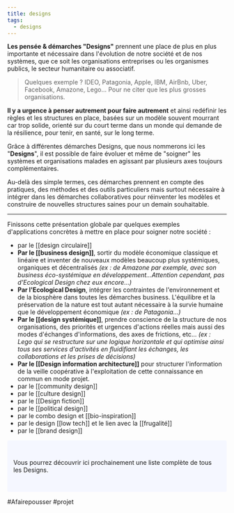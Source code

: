 ```yaml
---
title: designs
tags:
  - designs
---
```


**Les pensée & démarches "Designs"** prennent une place de plus en plus importante et nécessaire dans l'évolution de notre société et de nos systèmes, que ce soit les organisations entreprises ou les organismes publics, le secteur humanitaire ou associatif.

> Quelques exemple ? IDEO, Patagonia, Apple, IBM, AirBnb, Uber, Facebook, Amazone, Lego... Pour ne citer que les plus grosses organisations.

**Il y a urgence à penser autrement pour faire autrement** et ainsi redéfinir les règles et les structures en place, basées sur un modèle souvent mourrant car trop solide, orienté sur du court terme dans un monde qui demande de la résilience, pour tenir, en santé, sur le long terme.

Grâce à différentes démarches Designs, que nous nommerons ici les "**Designs**", il est possible de faire évoluer et même de "soigner" les systèmes et organisations malades en agissant par plusieurs axes toujours complémentaires.

Au-delà des simple termes, ces démarches prennent en compte des pratiques, des méthodes et des outils particuliers mais surtout nécessaire à intégrer dans les démarches collaboratives pour réinventer les modèles et construire de nouvelles structures saines pour un demain souhaitable.

---

Finissons cette présentation globale par quelques exemples d'applications concrètes à mettre en place pour soigner notre société :

- par le [[design circulaire]]
- **Par le [[business design]]**, sortir du modèle économique classique et linéaire et inventer de nouveaux modèles beaucoup plus systémiques, organiques et décentralisés *(ex : de Amazone par exemple, avec son business éco-systémique en développement...Attention cependant, pas d'Ecological Design chez eux encore...)*
- **Par l'Ecological Design**, intégrer les contraintes de l'environnement et de la biosphère dans toutes les démarches business. L'équilibre et la préservation de la nature est tout autant nécessaire à la survie humaine que le développement économique *(ex : de Patagonia...)*
- **Par le [[design systémique]]**, prendre conscience de la structure de nos organisations, des priorités et urgences d'actions réelles mais aussi des modes d'échanges d'informations, des axes de frictions, etc... *(ex : Lego qui se restructure sur une logique horizontale et qui optimise ainsi tous ses services d'activités en fluidifiant les échanges, les collaborations et les prises de décisions)*
- **Par le [[Design information architecture]]** pour structurer l'information de la veille coopérative à l'exploitation de cette connaissance en commun en mode projet.
- par le [[community design]]
- par le [[culture design]]
- par le [[Design fiction]]
- par le [[political design]]
- par le combo design et [[bio-inspiration]]
- par le design [[low tech]] et le lien avec la [[frugalité]]
- par le [[brand design]]

<p style="padding: 3em 1em; background: #f5f7ff; border-radius: 4px;">
Vous pourrez découvrir ici prochainement une liste complète de tous les Designs.
</p>

#Afairepousser #projet
